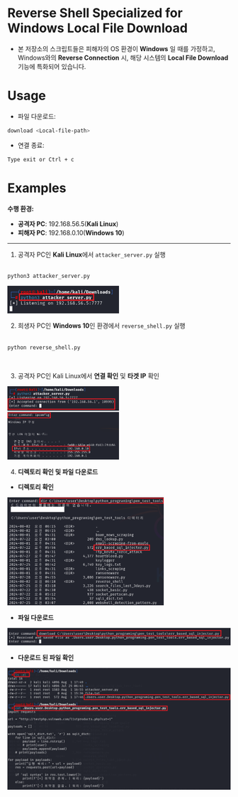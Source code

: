 # Reverse Shell Specialized for Windows Local File Download

- 본 저장소의 스크립트들은 피해자의 OS 환경이 **Windows** 일 때를 가정하고, Windows와의 **Reverse Connection** 시, 해당 시스템의 **Local File Download** 기능에 특화되어 있습니다.

# Usage

- 파일 다운로드:
```sh
download <Local-file-path>
```

- 연결 종료:

```sh
Type exit or Ctrl + c
```

# Examples

**수행 환경:**

- **공격자 PC**: 192.168.56.5(**Kali Linux**)
- **피해자 PC**: 192.168.0.10(**Windows 10**)

---

1. 공격자 PC인 **Kali Linux**에서 `attacker_server.py` 실행

```zsh

python3 attacker_server.py

```
<img src="images/reverse-1.png" width="50%"/>

<br>

2. 희생자 PC인 **Windows 10**인 환경에서 `reverse_shell.py` 실행

```sh

python reverse_shell.py 

```
<br>

3. 공격자 PC인 Kali Linux에서 **연결 확인** 및 **타겟 IP** 확인

<img src="images/reverse-2.png" width="50%"/>


<img src="images/reverse-3.png" width="50%"/>

<br>

4. **디렉토리 확인 및 파일 다운로드**


- **디렉토리 확인**
<img src="images/reverse-4.png" width="70%"/>


- **파일 다운로드**
<img src="images/reverse-5.png" width="100%"/>


- **다운로드 된 파일 확인**
<img src="images/reverse-6.png" width="100%"/>